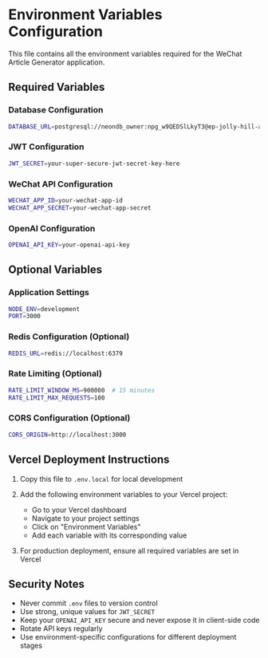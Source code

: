 # Environment Variables Configuration

This file contains all the environment variables required for the WeChat Article Generator application.

## Required Variables

### Database Configuration
```bash
DATABASE_URL=postgresql://neondb_owner:npg_w9QEDSlLkyT3@ep-jolly-hill-adhlaq48-pooler.c-2.us-east-1.aws.neon.tech/neondb?sslmode=require&channel_binding=require
```

### JWT Configuration
```bash
JWT_SECRET=your-super-secure-jwt-secret-key-here
```

### WeChat API Configuration
```bash
WECHAT_APP_ID=your-wechat-app-id
WECHAT_APP_SECRET=your-wechat-app-secret
```

### OpenAI Configuration
```bash
OPENAI_API_KEY=your-openai-api-key
```

## Optional Variables

### Application Settings
```bash
NODE_ENV=development
PORT=3000
```

### Redis Configuration (Optional)
```bash
REDIS_URL=redis://localhost:6379
```

### Rate Limiting (Optional)
```bash
RATE_LIMIT_WINDOW_MS=900000  # 15 minutes
RATE_LIMIT_MAX_REQUESTS=100
```

### CORS Configuration (Optional)
```bash
CORS_ORIGIN=http://localhost:3000
```

## Vercel Deployment Instructions

1. Copy this file to `.env.local` for local development
2. Add the following environment variables to your Vercel project:
   - Go to your Vercel dashboard
   - Navigate to your project settings
   - Click on "Environment Variables"
   - Add each variable with its corresponding value

3. For production deployment, ensure all required variables are set in Vercel

## Security Notes

- Never commit `.env` files to version control
- Use strong, unique values for `JWT_SECRET`
- Keep your `OPENAI_API_KEY` secure and never expose it in client-side code
- Rotate API keys regularly
- Use environment-specific configurations for different deployment stages
